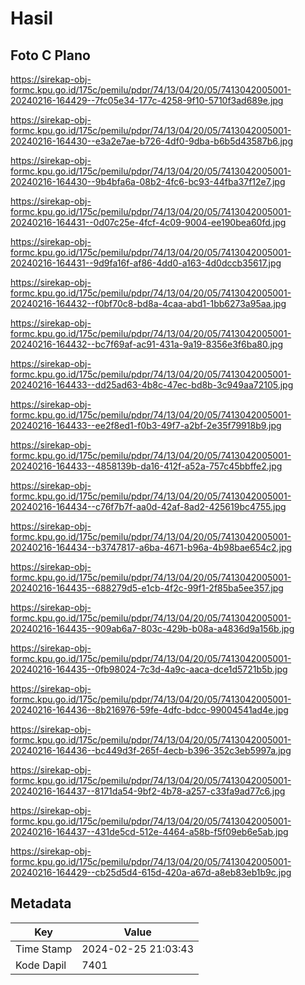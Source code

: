 # Hasil

## Foto C Plano

https://sirekap-obj-formc.kpu.go.id/175c/pemilu/pdpr/74/13/04/20/05/7413042005001-20240216-164429--7fc05e34-177c-4258-9f10-5710f3ad689e.jpg

https://sirekap-obj-formc.kpu.go.id/175c/pemilu/pdpr/74/13/04/20/05/7413042005001-20240216-164430--e3a2e7ae-b726-4df0-9dba-b6b5d43587b6.jpg

https://sirekap-obj-formc.kpu.go.id/175c/pemilu/pdpr/74/13/04/20/05/7413042005001-20240216-164430--9b4bfa6a-08b2-4fc6-bc93-44fba37f12e7.jpg

https://sirekap-obj-formc.kpu.go.id/175c/pemilu/pdpr/74/13/04/20/05/7413042005001-20240216-164431--0d07c25e-4fcf-4c09-9004-ee190bea60fd.jpg

https://sirekap-obj-formc.kpu.go.id/175c/pemilu/pdpr/74/13/04/20/05/7413042005001-20240216-164431--9d9fa16f-af86-4dd0-a163-4d0dccb35617.jpg

https://sirekap-obj-formc.kpu.go.id/175c/pemilu/pdpr/74/13/04/20/05/7413042005001-20240216-164432--f0bf70c8-bd8a-4caa-abd1-1bb6273a95aa.jpg

https://sirekap-obj-formc.kpu.go.id/175c/pemilu/pdpr/74/13/04/20/05/7413042005001-20240216-164432--bc7f69af-ac91-431a-9a19-8356e3f6ba80.jpg

https://sirekap-obj-formc.kpu.go.id/175c/pemilu/pdpr/74/13/04/20/05/7413042005001-20240216-164433--dd25ad63-4b8c-47ec-bd8b-3c949aa72105.jpg

https://sirekap-obj-formc.kpu.go.id/175c/pemilu/pdpr/74/13/04/20/05/7413042005001-20240216-164433--ee2f8ed1-f0b3-49f7-a2bf-2e35f79918b9.jpg

https://sirekap-obj-formc.kpu.go.id/175c/pemilu/pdpr/74/13/04/20/05/7413042005001-20240216-164433--4858139b-da16-412f-a52a-757c45bbffe2.jpg

https://sirekap-obj-formc.kpu.go.id/175c/pemilu/pdpr/74/13/04/20/05/7413042005001-20240216-164434--c76f7b7f-aa0d-42af-8ad2-425619bc4755.jpg

https://sirekap-obj-formc.kpu.go.id/175c/pemilu/pdpr/74/13/04/20/05/7413042005001-20240216-164434--b3747817-a6ba-4671-b96a-4b98bae654c2.jpg

https://sirekap-obj-formc.kpu.go.id/175c/pemilu/pdpr/74/13/04/20/05/7413042005001-20240216-164435--688279d5-e1cb-4f2c-99f1-2f85ba5ee357.jpg

https://sirekap-obj-formc.kpu.go.id/175c/pemilu/pdpr/74/13/04/20/05/7413042005001-20240216-164435--909ab6a7-803c-429b-b08a-a4836d9a156b.jpg

https://sirekap-obj-formc.kpu.go.id/175c/pemilu/pdpr/74/13/04/20/05/7413042005001-20240216-164435--0fb98024-7c3d-4a9c-aaca-dce1d5721b5b.jpg

https://sirekap-obj-formc.kpu.go.id/175c/pemilu/pdpr/74/13/04/20/05/7413042005001-20240216-164436--8b216976-59fe-4dfc-bdcc-99004541ad4e.jpg

https://sirekap-obj-formc.kpu.go.id/175c/pemilu/pdpr/74/13/04/20/05/7413042005001-20240216-164436--bc449d3f-265f-4ecb-b396-352c3eb5997a.jpg

https://sirekap-obj-formc.kpu.go.id/175c/pemilu/pdpr/74/13/04/20/05/7413042005001-20240216-164437--8171da54-9bf2-4b78-a257-c33fa9ad77c6.jpg

https://sirekap-obj-formc.kpu.go.id/175c/pemilu/pdpr/74/13/04/20/05/7413042005001-20240216-164437--431de5cd-512e-4464-a58b-f5f09eb6e5ab.jpg

https://sirekap-obj-formc.kpu.go.id/175c/pemilu/pdpr/74/13/04/20/05/7413042005001-20240216-164429--cb25d5d4-615d-420a-a67d-a8eb83eb1b9c.jpg


## Metadata

| Key        | Value               |
| ---------- | ------------------- |
| Time Stamp | 2024-02-25 21:03:43 |
| Kode Dapil | 7401                |



